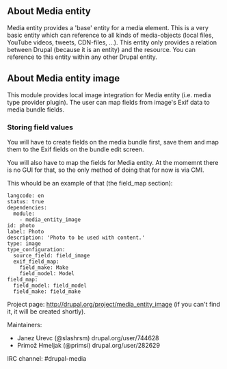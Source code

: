 ## About Media entity

Media entity provides a 'base' entity for a media element. This is a very basic
entity which can reference to all kinds of media-objects (local files, YouTube
videos, tweets, CDN-files, ...). This entity only provides a relation between
Drupal (because it is an entity) and the resource. You can reference to this
entity within any other Drupal entity.

## About Media entity image

This module provides local image integration for Media entity (i.e. media type provider plugin). The user can map fields from image's Exif data to media bundle fields.

### Storing field values

You will have to create fields on the media bundle first, save them and map them to the Exif fields on the bundle edit screen.

You will also have to map the fields for Media entity. At the momemnt there is no GUI for that, so the only method of doing that for now is via CMI.

This whould be an example of that (the field_map section):

```
langcode: en
status: true
dependencies:
  module:
    - media_entity_image
id: photo
label: Photo
description: 'Photo to be used with content.'
type: image
type_configuration:
  source_field: field_image
  exif_field_map:
    field_make: Make
    field_model: Model
field_map:
  field_model: field_model
  field_make: field_make
```

Project page: http://drupal.org/project/media_entity_image (if you can't find it, it will be created shortly).

Maintainers:
 - Janez Urevc (@slashrsm) drupal.org/user/744628
 - Primož Hmeljak (@primsi) drupal.org/user/282629

IRC channel: #drupal-media
